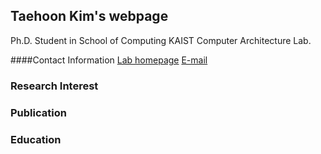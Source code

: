 ## Taehoon Kim's webpage

Ph.D. Student in School of Computing KAIST
Computer Architecture Lab.

####Contact Information
[Lab homepage](http://calab.kaist.ac.kr)
[E-mail](thkim@calab.kaist.ac.kr)


### Research Interest


### Publication


### Education

